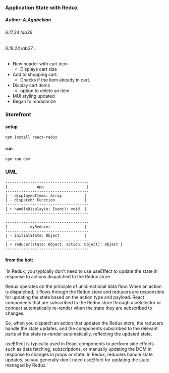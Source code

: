 ### Application State with Redux
#####  Author: A.Agabekian 
######  6.17.24 lab36
######  6.18.24 lab37 :
* New header with cart icon
  * Displays cart size 
* Add to shopping cart. 
  * Checks if the item already in cart.
* Display cart items 
  * option to delete an item.
* MUI styling updated
* Began to modularize

### Storefront

####  setup
`npm install react-redux`

#### run
`npm run dev`

### UML
    -------------------------------------
    |             App                   |
    -------------------------------------
    | - displayedItems: Array          |
    | - dispatch: Function             |
    -------------------------------------
    | + handleDisplay(e: Event): void  |
    -------------------------------------
    
    -------------------------------------
    |          myReducer               |
    -------------------------------------
    | - initialState: Object           |
    -------------------------------------
    | + reducer(state: Object, action: Object): Object |
    -------------------------------------

#### from the bot:
`In Redux, you typically don't need to use useEffect to update the state in response to actions dispatched to the Redux store.

Redux operates on the principle of unidirectional data flow. When an action is dispatched, it flows through the Redux store and reducers are responsible for updating the state based on the action type and payload. React components that are subscribed to the Redux store through useSelector or connect automatically re-render when the state they are subscribed to changes.

So, when you dispatch an action that updates the Redux store, the reducers handle the state updates, and the components subscribed to the relevant parts of the state re-render automatically, reflecting the updated state.

useEffect is typically used in React components to perform side effects such as data fetching, subscriptions, or manually updating the DOM in response to changes in props or state. In Redux, reducers handle state updates, so you generally don't need useEffect for updating the state managed by Redux.`